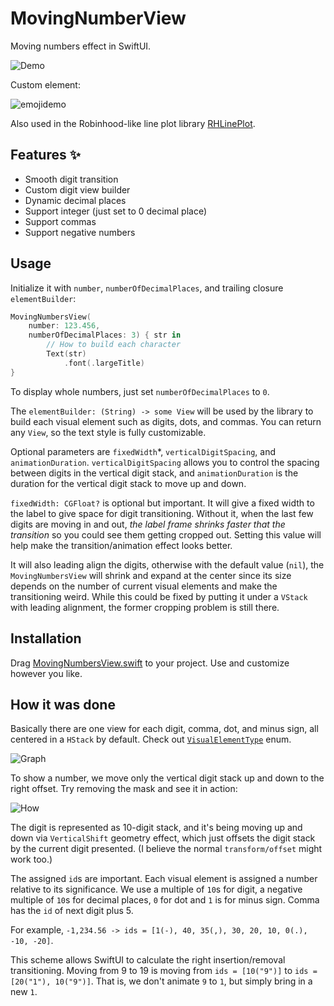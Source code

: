 # MovingNumberView
Moving numbers effect in SwiftUI.

![Demo](https://raw.githubusercontent.com/aunnnn/MovingNumbersView/master/mvndemo2.gif)

Custom element:

![emojidemo](https://raw.githubusercontent.com/aunnnn/MovingNumbersView/master/mvnemoji.gif)

Also used in the Robinhood-like line plot library [RHLinePlot](https://github.com/aunnnn/RHLinePlot).

## Features :sparkles:
- Smooth digit transition
- Custom digit view builder
- Dynamic decimal places
- Support integer (just set to 0 decimal place)
- Support commas
- Support negative numbers

## Usage

Initialize it with `number`, `numberOfDecimalPlaces`, and trailing closure `elementBuilder`:
```swift
MovingNumbersView(
    number: 123.456,
    numberOfDecimalPlaces: 3) { str in
        // How to build each character
        Text(str)
            .font(.largeTitle)
}
```
To display whole numbers, just set `numberOfDecimalPlaces` to `0`.

The `elementBuilder: (String) -> some View` will be used by the library to build each visual element such as digits, dots, and commas. You can return any `View`, so the text style is fully customizable.

Optional parameters are `fixedWidth`*, `verticalDigitSpacing`, and `animationDuration`. `verticalDigitSpacing` allows you to control the spacing between digits in the vertical digit stack, and `animationDuration` is the duration for the vertical digit stack to move up and down.

`fixedWidth: CGFloat?` is optional but important. It will give a fixed width to the label to give space for digit transitioning. Without it, when the last few digits are moving in and out, *the label frame shrinks faster that the transition* so you could see them getting cropped out. Setting this value will help make the transition/animation effect looks better. 

It will also leading align the digits, otherwise with the default value (`nil`), the `MovingNumbersView` will shrink and expand at the center since its size depends on the number of current visual elements and make the transitioning weird. While this could be fixed by putting it under a `VStack` with leading alignment, the former cropping problem is still there.

## Installation
Drag [MovingNumbersView.swift](https://github.com/aunnnn/MovingNumbersView/blob/master/MovingNumberView/MovingNumbersView.swift) to your project. Use and customize however you like.

## How it was done

Basically there are one view for each digit, comma, dot, and minus sign, all centered in a `HStack` by default. Check out [`VisualElementType`](https://github.com/aunnnn/MovingNumbersView/blob/master/MovingNumberView/MovingNumbersView%2BComponents.swift) enum.

![Graph](https://raw.githubusercontent.com/aunnnn/MovingNumbersView/master/mvn-diagram.jpeg)

To show a number, we move only the vertical digit stack up and down to the right offset. Try removing the mask and see it in action:

![How](https://raw.githubusercontent.com/aunnnn/MovingNumbersView/master/mvn-how.gif)

The digit is represented as 10-digit stack, and it's being moving up and down via `VerticalShift` geometry effect, which just offsets the digit stack by the current digit presented. (I believe the normal `transform/offset` might work too.)

The assigned `id`s are important. Each visual element is assigned a number relative to its significance. We use a multiple of `10`s for digit, a negative multiple of `10`s for decimal places, `0` for dot and `1` is for minus sign. Comma has the `id` of next digit plus 5.

For example, `-1,234.56 -> ids = [1(-), 40, 35(,), 30, 20, 10, 0(.), -10, -20]`.

This scheme allows SwiftUI to calculate the right insertion/removal transitioning. 
Moving from 9 to 19 is moving from `ids = [10("9")]` to `ids = [20("1"), 10("9")]`. That is, we don't animate `9` to `1`, but simply bring in a new `1`.
